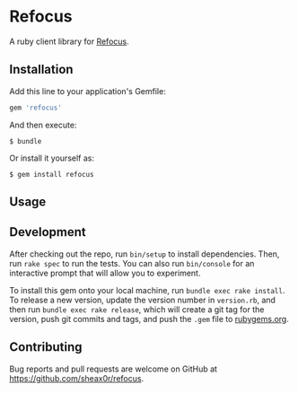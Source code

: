 # Refocus

A ruby client library for [Refocus](https://github.com/salesforce/refocus).

## Installation

Add this line to your application's Gemfile:

```ruby
gem 'refocus'
```

And then execute:

    $ bundle

Or install it yourself as:

    $ gem install refocus

## Usage


## Development

After checking out the repo, run `bin/setup` to install dependencies. Then, run `rake spec` to run the tests. You can also run `bin/console` for an interactive prompt that will allow you to experiment.

To install this gem onto your local machine, run `bundle exec rake install`. To release a new version, update the version number in `version.rb`, and then run `bundle exec rake release`, which will create a git tag for the version, push git commits and tags, and push the `.gem` file to [rubygems.org](https://rubygems.org).

## Contributing

Bug reports and pull requests are welcome on GitHub at https://github.com/sheax0r/refocus.
